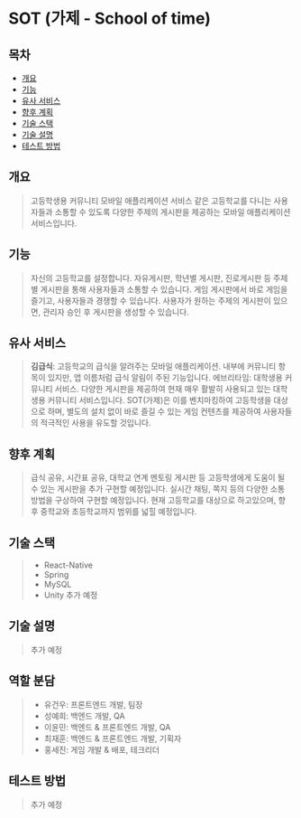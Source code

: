 # SOT (가제 - School of time)

## 목차
- [개요](#개요)
- [기능](#기능)
- [유사 서비스](#유사-서비스) 
- [향후 계획](#향후-계획)
- [기술 스택](#기술-스택)
- [기술 설명](#기술-설명) 
- [테스트 방법](#테스트-방법)

## 개요
> 고등학생용 커뮤니티 모바일 애플리케이션 서비스
> 같은 고등학교를 다니는 사용자들과 소통할 수 있도록 다양한 주제의 게시판을 제공하는 모바일 애플리케이션 서비스입니다. 

## 기능
> 자신의 고등학교를 설정합니다. 
> 자유게시판, 학년별 게시판, 진로게시판 등 주제별 게시판을 통해 사용자들과 소통할 수 있습니다.
> 게임 게시판에서 바로 게임을 즐기고, 사용자들과 경쟁할 수 있습니다.
> 사용자가 원하는 주제의 게시판이 있으면, 관리자 승인 후 게시판을 생성할 수 있습니다. 

## 유사 서비스
> **김급식**: 고등학교의 급식을 알려주는 모바일 애플리케이션. 내부에 커뮤니티 항목이 있지만, 앱 이름처럼 급식 알림이 주된 기능입니다. 
> 에브리타임: 대학생용 커뮤니티 서비스. 다양한 게시판을 제공하여 현재 매우 활발히 사용되고 있는 대학생용 커뮤니티 서비스입니다. 
              SOT(가제)은 이를 벤치마킹하여 고등학생을 대상으로 하며, 별도의 설치 없이 바로 즐길 수 있는 게임 컨텐츠를 제공하여 사용자들의 적극적인 사용을 유도할 것입니다. 

## 향후 계획
> 급식 공유, 시간표 공유, 대학교 연계 멘토링 게시판 등 고등학생에게 도움이 될 수 있는 게시판을 추가 구현할 예정입니다. 
> 실시간 채팅, 쪽지 등의 다양한 소통 방법을 구상하여 구현할 예정입니다. 
> 현재 고등학교를 대상으로 하고있으며, 향후 중학교와 초등학교까지 범위를 넓힐 예정입니다.

## 기술 스택
> - React-Native 
> - Spring
> - MySQL
> - Unity
추가 예정

## 기술 설명
> 추가 예정 

## 역할 분담
> - 유건우: 프론트엔드 개발, 팀장
> - 성예희: 백엔드 개발, QA
> - 이윤민: 백엔드 & 프론트엔드 개발, QA
> - 최재훈: 백엔드 & 프론트엔드 개발, 기획자
> - 홍세진: 게임 개발 & 배포, 테크리더


## 테스트 방법
> 추가 예정